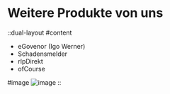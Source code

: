 # Weitere Produkte von uns

::dual-layout
#content

- eGovenor (Igo Werner)
- Schadensmelder
- rlpDirekt
- ofCourse

#image
![image](/img/rlpdirekt.png)
::

